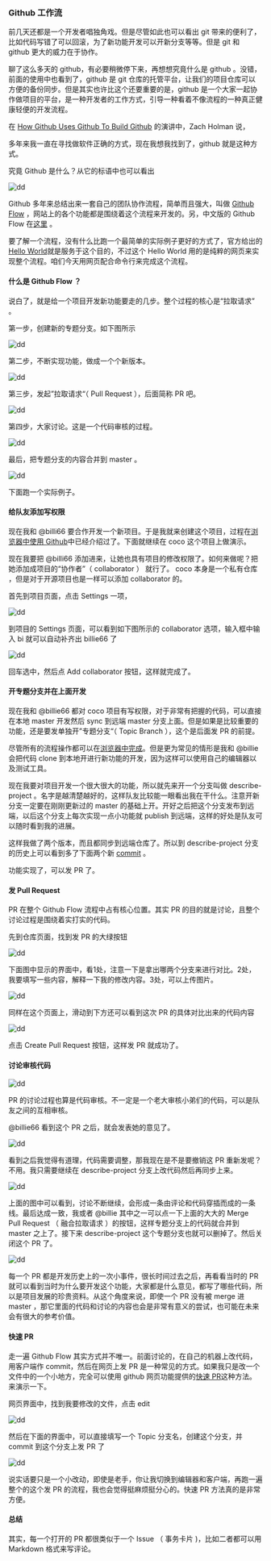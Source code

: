 ### Github 工作流

前几天还都是一个开发者唱独角戏。但是尽管如此也可以看出 git 带来的便利了，比如代码写错了可以回滚，为了新功能开发可以开新分支等等。但是 git 和 github 更大的威力在于协作。

聊了这么多天的 github，有必要稍微停下来，再想想究竟什么是 github 。没错，前面的使用中也看到了，github 是 git 仓库的托管平台，让我们的项目仓库可以方便的备份同步。但是其实也许比这个还要重要的是，github 是一个大家一起协作做项目的平台，是一种开发者的工作方式，引导一种看着不像流程的一种真正健康轻便的开发流程。

在 [How Github Uses Github To Build Github](https://www.youtube.com/watch?v=qyz3jkOBbQY) 的演讲中，Zach Holman 说，

多年来我一直在寻找做软件正确的方式，现在我想我找到了，github 就是这种方式。

究竟 Github 是什么？从它的标语中也可以看出

![dd](http://o86bpj665.bkt.clouddn.com/gitbeijing/better_together.png)

Github 多年来总结出来一套自己的团队协作流程，简单而且强大，叫做 [Github Flow](https://guides.github.com/introduction/flow/index.html) ，网站上的各个功能都是围绕着这个流程来开发的。另，中文版的 Github Flow 在[这里](http://gitbeijing.com/flow/) 。

要了解一个流程，没有什么比跑一个最简单的实际例子更好的方式了，官方给出的[Hello World](https://guides.github.com/activities/hello-world/)就是服务于这个目的，不过这个 Hello World 用的是纯粹的网页来实现整个流程。咱们今天用网页配合命令行来完成这个流程。

#### 什么是 Github Flow ？

说白了，就是给一个项目开发新功能要走的几步。整个过程的核心是“拉取请求” 。

第一步，创建新的专题分支。如下图所示

![dd](http://o86bpj665.bkt.clouddn.com/gitbeijing/open_new_branch.png)

第二步，不断实现功能，做成一个个新版本。

![dd](http://o86bpj665.bkt.clouddn.com/gitbeijing/make_changes.png)

第三步，发起”拉取请求“（ Pull Request ），后面简称 PR 吧。

![dd](http://o86bpj665.bkt.clouddn.com/gitbeijing/open_pr.png)

第四步，大家讨论。这是一个代码审核的过程。

![dd](http://o86bpj665.bkt.clouddn.com/gitbeijing/discuss.png)

最后，把专题分支的内容合并到 master 。

![dd](http://o86bpj665.bkt.clouddn.com/gitbeijing/merge_in.png)

下面跑一个实际例子。

#### 给队友添加写权限

现在我和 @billi66 要合作开发一个新项目。于是我就来创建这个项目，过程在[浏览器中使用 Github](http://www.haoqicat.com/gitbeijing/github_in_browser.html)中已经介绍过了。下面就继续在 coco 这个项目上做演示。

现在我要把 @billi66 添加进来，让她也具有项目的修改权限了。如何来做呢？把她添加成项目的“协作者”（ collaborator ） 就行了。 coco 本身是一个私有仓库 ，但是对于开源项目也是一样可以添加 collaborator 的。

首先到项目页面，点击 Settings 一项，

![dd](http://o86bpj665.bkt.clouddn.com/gitbeijing/find_settings.png)

到项目的 Settings 页面，可以看到如下图所示的 collaborator 选项，输入框中输入 bi 就可以自动补齐出 billie66 了

![dd](http://o86bpj665.bkt.clouddn.com/gitbeijing/add_collaborator.png)

回车选中，然后点 Add collaborator 按钮，这样就完成了。

#### 开专题分支并在上面开发

现在我和 @billie66 都对 coco 项目有写权限，对于非常有把握的代码，可以直接在本地 master 开发然后 sync 到远端 master 分支上面。但是如果是比较重要的功能，还是要发单独开”专题分支“（ Topic Branch ），这个是后面发 PR 的前提。

尽管所有的流程操作都可以在[浏览器中完成](https://github.com/blog/1557-github-flow-in-the-browser)。但是更为常见的情形是我和 @billie 会把代码 clone 到本地开进行新功能的开发，因为这样可以使用自己的编辑器以及测试工具。

现在我要对项目开发一个很大很大的功能，所以就先来开一个分支叫做 describe-project 。名字是越清楚越好的，这样队友比较能一眼看出我在干什么。注意开新分支一定要在刚刚更新过的 master 的基础上开。开好之后把这个分支发布到远端，以后这个分支上每次实现一点小功能就 publish 到远端，这样的好处是队友可以随时看到我的进展。

这样我做了两个版本，而且都同步到远端仓库了。所以到 describe-project 分支的历史上可以看到多了下面两个新 [commit](http://o86bpj665.bkt.clouddn.com/gitbeijing/two_commits.png) 。



功能实现了，可以发 PR 了。

#### 发 Pull Request

PR 在整个 Github Flow 流程中占有核心位置。其实 PR 的目的就是讨论，且整个讨论过程是围绕着实打实的代码。

先到仓库页面，找到发 PR 的大绿按钮

![dd](http://o86bpj665.bkt.clouddn.com/gitbeijing/compare_btn.png)

下面图中显示的界面中，看1处，注意一下是拿出哪两个分支来进行对比。2处，我要填写一些内容，解释一下我的修改内容。3处，可以上传图片。

![dd](http://o86bpj665.bkt.clouddn.com/gitbeijing/pr_main_view.png)

同样在这个页面上，滑动到下方还可以看到这次 PR 的具体对比出来的代码内容

![dd](http://o86bpj665.bkt.clouddn.com/gitbeijing/pr_content.png)

点击 Create Pull Request 按钮，这样发 PR 就成功了。

#### 讨论审核代码

![dd](http://o86bpj665.bkt.clouddn.com/gitbeijing/final_pr.png)

PR 的讨论过程也算是代码审核。不一定是一个老大审核小弟们的代码，可以是队友之间的互相审核。

@billie66 看到这个 PR 之后，就会发表她的意见了。

![dd](http://o86bpj665.bkt.clouddn.com/gitbeijing/billie_comment.png)

看到之后我觉得有道理，代码需要调整，那我现在是不是要撤销这 PR 重新发呢？不用。我只需要继续在 describe-project 分支上改代码然后再同步上来。

![dd](http://o86bpj665.bkt.clouddn.com/gitbeijing/more_code.png)

上面的图中可以看到，讨论不断继续，会形成一条由评论和代码穿插而成的一条线。最后达成一致，我或者 @billie 其中之一可以点一下上面的大大的 Merge Pull Request （ 融合拉取请求 ）的按钮，这样专题分支上的代码就合并到 master 之上了。接下来 describe-project 这个专题分支也就可以删掉了。然后关闭这个 PR 了。

![dd](http://o86bpj665.bkt.clouddn.com/gitbeijing/delete_branch.png)

每一个 PR 都是开发历史上的一次小事件，很长时间过去之后，再看看当时的 PR 就可以看到当时为什么要开发这个功能，大家都是什么意见，都写了哪些代码，所以是项目发展的珍贵资料。从这个角度来说，即使一个 PR 没有被 merge 进 master ，那它里面的代码和讨论的内容也会是非常有意义的尝试，也可能在未来会有很大的参考价值。

#### 快速 PR

走一遍 Github Flow 其实方式并不唯一。前面讨论的，在自己的机器上改代码，用客户端作 commit，然后在网页上发 PR 是一种常见的方式。如果我只是改一个文件中的一个小地方，完全可以使用 github 网页功能提供的[快速 PR](https://github.com/blog/1945-quick-pull-requests)这种方法。来演示一下。

网页界面中，找到我要修改的文件，点击 edit

![dd](http://o86bpj665.bkt.clouddn.com/gitbeijing/quick_pr_view.png)

然后在下面的界面中，可以直接填写一个 Topic 分支名，创建这个分支，并 commit 到这个分支上发 PR 了

![dd](http://o86bpj665.bkt.clouddn.com/gitbeijing/quick_pr_view.png)

说实话要只是一个小改动，即使是老手，你让我切换到编辑器和客户端，再跑一遍整个的这个发 PR 的流程，我也会觉得挺麻烦挺分心的。快速 PR 方法真的是非常方便。

#### 总结

其实，每一个打开的 PR 都很类似于一个 Issue （ 事务卡片 )，比如二者都可以用 Markdown 格式来写评论。
